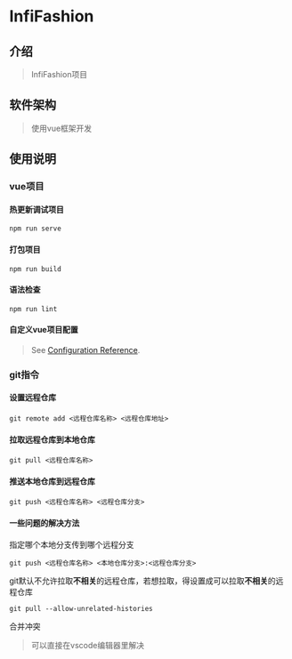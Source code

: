 # InfiFashion

## 介绍
> InfiFashion项目

## 软件架构
> 使用vue框架开发

## 使用说明

### vue项目

#### 热更新调试项目
```
npm run serve
```

#### 打包项目
```
npm run build
```

#### 语法检查
```
npm run lint
```

#### 自定义vue项目配置
> See [Configuration Reference](https://cli.vuejs.org/config/).

### git指令

#### 设置远程仓库
```
git remote add <远程仓库名称> <远程仓库地址>
```

#### 拉取远程仓库到本地仓库
```
git pull <远程仓库名称>
```

#### 推送本地仓库到远程仓库
```
git push <远程仓库名称> <远程仓库分支>
```

#### 一些问题的解决方法

指定哪个本地分支传到哪个远程分支
```
git push <远程仓库名称> <本地仓库分支>:<远程仓库分支>
```

git默认不允许拉取**不相关**的远程仓库，若想拉取，得设置成可以拉取**不相关**的远程仓库
```
git pull --allow-unrelated-histories
```

合并冲突
> 可以直接在vscode编辑器里解决
